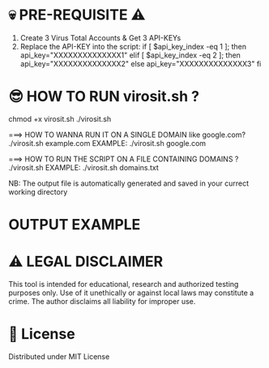# 💀 PRE-REQUISITE ⚠︎
1. Create 3 Virus Total Accounts & Get 3 API-KEYs
2.  Replace the API-KEY into the script:
  if [ $api_key_index -eq 1 ]; then
    api_key="XXXXXXXXXXXXXX1"
  elif [ $api_key_index -eq 2 ]; then
    api_key="XXXXXXXXXXXXXX2"
  else
    api_key="XXXXXXXXXXXXXX3"
  fi
# 😎 HOW TO RUN virosit.sh ?
  chmod +x virosit.sh
  ./virosit.sh

===> HOW TO WANNA RUN IT ON A SINGLE DOMAIN like google.com?
  ./virosit.sh example.com
  EXAMPLE:
  ./virosit.sh google.com

===> HOW TO RUN THE SCRIPT ON A FILE CONTAINING DOMAINS ?
  ./virosit.sh <file>
  EXAMPLE: ./virosit.sh domains.txt

NB: The output file is automatically generated and saved in your currect working directory

# OUTPUT EXAMPLE

# ⚠️ LEGAL DISCLAIMER
This tool is intended for educational, research and authorized testing purposes only.
Use of it unethically or against local laws may constitute a crime.
The author disclaims all liability for improper use.

# 📜 License
Distributed under MIT License

  
